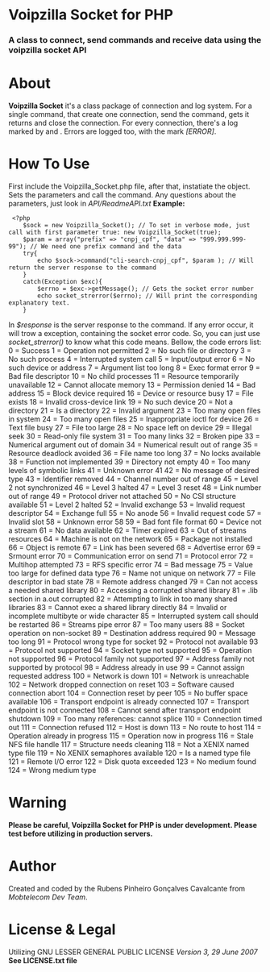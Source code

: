 Voipzilla Socket for PHP
===========

### A class to connect, send commands and receive data using the voipzilla socket API

About
========

**Voipzilla Socket** it's a class package of connection and log system. For a single command, that create one connection, send the command, gets it returns and close the connection. For every connection, there's a log marked by *<CONNECTED NOW>* and *<DISCONECTED NOW>*. Errors are logged too, with the mark *[ERROR]*.


How To Use
========

First include the Voipzilla_Socket.php file, after that, instatiate the object. Sets the parameters and call the command.
Any questions about the parameters, just look in *API/ReadmeAPI.txt*
**Example:**

     <?php
     	$sock = new Voipzilla_Socket(); // To set in verbose mode, just call with first parameter true: new Voipzilla_Socket(true);
        $param = array("prefix" => "cnpj_cpf", "data" => "999.999.999-99"); // We need one prefix command and the data
		try{
			echo $sock->command("cli-search-cnpj_cpf", $param ); // Will return the server response to the command
    	}
    	catch(Exception $exc){
    		$errno = $exc->getMessage(); // Gets the socket error number
    		echo socket_strerror($errno); // Will print the corresponding explanatory text. 
    	}

In *$response* is the server response to the command. If any error occur, it will trow a exception, containing the socket error code.
So, you can just use *socket_strerror()* to know what this code means.
Bellow, the code errors list:
	0 = Success
	1 = Operation not permitted
	2 = No such file or directory
	3 = No such process
	4 = Interrupted system call
	5 = Input/output error
	6 = No such device or address
	7 = Argument list too long
	8 = Exec format error
	9 = Bad file descriptor
	10 = No child processes
	11 = Resource temporarily unavailable
	12 = Cannot allocate memory
	13 = Permission denied
	14 = Bad address
	15 = Block device required
	16 = Device or resource busy
	17 = File exists
	18 = Invalid cross-device link
	19 = No such device
	20 = Not a directory
	21 = Is a directory
	22 = Invalid argument
	23 = Too many open files in system
	24 = Too many open files
	25 = Inappropriate ioctl for device
	26 = Text file busy
	27 = File too large
	28 = No space left on device
	29 = Illegal seek
	30 = Read-only file system
	31 = Too many links
	32 = Broken pipe
	33 = Numerical argument out of domain
	34 = Numerical result out of range
	35 = Resource deadlock avoided
	36 = File name too long
	37 = No locks available
	38 = Function not implemented
	39 = Directory not empty
	40 = Too many levels of symbolic links
	41 = Unknown error 41
	42 = No message of desired type
	43 = Identifier removed
	44 = Channel number out of range
	45 = Level 2 not synchronized
	46 = Level 3 halted
	47 = Level 3 reset
	48 = Link number out of range
	49 = Protocol driver not attached
	50 = No CSI structure available
	51 = Level 2 halted
	52 = Invalid exchange
	53 = Invalid request descriptor
	54 = Exchange full
	55 = No anode
	56 = Invalid request code
	57 = Invalid slot
	58 = Unknown error 58
	59 = Bad font file format
	60 = Device not a stream
	61 = No data available
	62 = Timer expired
	63 = Out of streams resources
	64 = Machine is not on the network
	65 = Package not installed
	66 = Object is remote
	67 = Link has been severed
	68 = Advertise error
	69 = Srmount error
	70 = Communication error on send
	71 = Protocol error
	72 = Multihop attempted
	73 = RFS specific error
	74 = Bad message
	75 = Value too large for defined data type
	76 = Name not unique on network
	77 = File descriptor in bad state
	78 = Remote address changed
	79 = Can not access a needed shared library
	80 = Accessing a corrupted shared library
	81 = .lib section in a.out corrupted
	82 = Attempting to link in too many shared libraries
	83 = Cannot exec a shared library directly
	84 = Invalid or incomplete multibyte or wide character
	85 = Interrupted system call should be restarted
	86 = Streams pipe error
	87 = Too many users
	88 = Socket operation on non-socket
	89 = Destination address required
	90 = Message too long
	91 = Protocol wrong type for socket
	92 = Protocol not available
	93 = Protocol not supported
	94 = Socket type not supported
	95 = Operation not supported
	96 = Protocol family not supported
	97 = Address family not supported by protocol
	98 = Address already in use
	99 = Cannot assign requested address
	100 = Network is down
	101 = Network is unreachable
	102 = Network dropped connection on reset
	103 = Software caused connection abort
	104 = Connection reset by peer
	105 = No buffer space available
	106 = Transport endpoint is already connected
	107 = Transport endpoint is not connected
	108 = Cannot send after transport endpoint shutdown
	109 = Too many references: cannot splice
	110 = Connection timed out
	111 = Connection refused
	112 = Host is down
	113 = No route to host
	114 = Operation already in progress
	115 = Operation now in progress
	116 = Stale NFS file handle
	117 = Structure needs cleaning
	118 = Not a XENIX named type file
	119 = No XENIX semaphores available
	120 = Is a named type file
	121 = Remote I/O error
	122 = Disk quota exceeded
	123 = No medium found
	124 = Wrong medium type



Warning
============

**Please be careful, Voipzilla Socket for PHP is under development. Please test before utilizing in production servers.**

Author
============

Created and coded by the Rubens Pinheiro Gonçalves Cavalcante
from *Mobtelecom Dev Team*.


License & Legal
==============

Utilizing GNU LESSER GENERAL PUBLIC LICENSE *Version 3, 29 June 2007*
**See LICENSE.txt file**